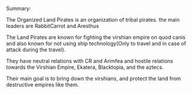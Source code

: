 Summary:

The Organized Land Pirates is an organization of tribal pirates. the main leaders are RabbitCarrot and Aresthus

The Land Pirates are known for fighting the virshian empire on quod canis and also known for not using ship technology(Only to travel and in case of attack during the travel).

They have neutral relations with CR and Arimfea and hostile relations towards the Virshian Empire, Ekatera, Blacktopia, and the aztecs.

Their main goal is to bring down the virshians, and protect the land from destructive empires like them.